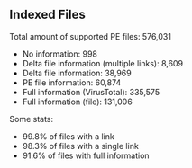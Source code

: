 ## Indexed Files

<!--FileStats-->
Total amount of supported PE files: 576,031

* No information: 998
* Delta file information (multiple links): 8,609
* Delta file information: 38,969
* PE file information: 60,874
* Full information (VirusTotal): 335,575
* Full information (file): 131,006

Some stats:

* 99.8% of files with a link
* 98.3% of files with a single link
* 91.6% of files with full information
<!--/FileStats-->
